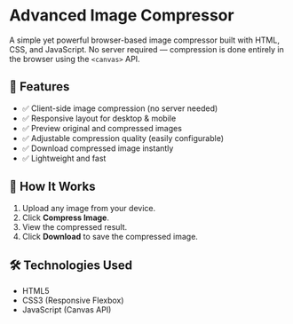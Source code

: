 # Advanced Image Compressor

A simple yet powerful browser-based image compressor built with HTML, CSS, and JavaScript. No server required — compression is done entirely in the browser using the `<canvas>` API.


## 🚀 Features

- ✅ Client-side image compression (no server needed)
- ✅ Responsive layout for desktop & mobile
- ✅ Preview original and compressed images
- ✅ Adjustable compression quality (easily configurable)
- ✅ Download compressed image instantly
- ✅ Lightweight and fast


## 📸 How It Works

1. Upload any image from your device.
2. Click **Compress Image**.
3. View the compressed result.
4. Click **Download** to save the compressed image.

## 🛠 Technologies Used

- HTML5
- CSS3 (Responsive Flexbox)
- JavaScript (Canvas API)


